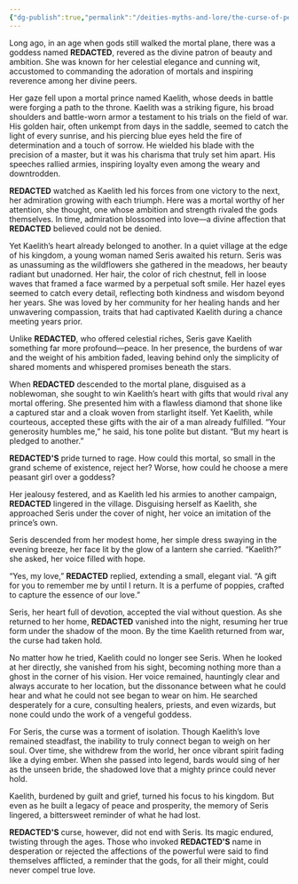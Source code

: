 ```yaml
---
{"dg-publish":true,"permalink":"/deities-myths-and-lore/the-curse-of-perception/"}
---
```


Long ago, in an age when gods still walked the mortal plane, there was a goddess named **REDACTED**, revered as the divine patron of beauty and ambition. She was known for her celestial elegance and cunning wit, accustomed to commanding the adoration of mortals and inspiring reverence among her divine peers.

Her gaze fell upon a mortal prince named Kaelith, whose deeds in battle were forging a path to the throne. Kaelith was a striking figure, his broad shoulders and battle-worn armor a testament to his trials on the field of war. His golden hair, often unkempt from days in the saddle, seemed to catch the light of every sunrise, and his piercing blue eyes held the fire of determination and a touch of sorrow. He wielded his blade with the precision of a master, but it was his charisma that truly set him apart. His speeches rallied armies, inspiring loyalty even among the weary and downtrodden.

**REDACTED** watched as Kaelith led his forces from one victory to the next, her admiration growing with each triumph. Here was a mortal worthy of her attention, she thought, one whose ambition and strength rivaled the gods themselves. In time, admiration blossomed into love—a divine affection that **REDACTED**  believed could not be denied.

Yet Kaelith’s heart already belonged to another. In a quiet village at the edge of his kingdom, a young woman named Seris awaited his return. Seris was as unassuming as the wildflowers she gathered in the meadows, her beauty radiant but unadorned. Her hair, the color of rich chestnut, fell in loose waves that framed a face warmed by a perpetual soft smile. Her hazel eyes seemed to catch every detail, reflecting both kindness and wisdom beyond her years. She was loved by her community for her healing hands and her unwavering compassion, traits that had captivated Kaelith during a chance meeting years prior.

Unlike **REDACTED**, who offered celestial riches, Seris gave Kaelith something far more profound—peace. In her presence, the burdens of war and the weight of his ambition faded, leaving behind only the simplicity of shared moments and whispered promises beneath the stars.

When **REDACTED** descended to the mortal plane, disguised as a noblewoman, she sought to win Kaelith’s heart with gifts that would rival any mortal offering. She presented him with a flawless diamond that shone like a captured star and a cloak woven from starlight itself. Yet Kaelith, while courteous, accepted these gifts with the air of a man already fulfilled. “Your generosity humbles me,” he said, his tone polite but distant. “But my heart is pledged to another.”

**REDACTED'S** pride turned to rage. How could this mortal, so small in the grand scheme of existence, reject her? Worse, how could he choose a mere peasant girl over a goddess?

Her jealousy festered, and as Kaelith led his armies to another campaign, **REDACTED** lingered in the village. Disguising herself as Kaelith, she approached Seris under the cover of night, her voice an imitation of the prince’s own.

Seris descended from her modest home, her simple dress swaying in the evening breeze, her face lit by the glow of a lantern she carried. “Kaelith?” she asked, her voice filled with hope.

“Yes, my love,” **REDACTED** replied, extending a small, elegant vial. “A gift for you to remember me by until I return. It is a perfume of poppies, crafted to capture the essence of our love.”

Seris, her heart full of devotion, accepted the vial without question. As she returned to her home, **REDACTED** vanished into the night, resuming her true form under the shadow of the moon. By the time Kaelith returned from war, the curse had taken hold.

No matter how he tried, Kaelith could no longer see Seris. When he looked at her directly, she vanished from his sight, becoming nothing more than a ghost in the corner of his vision. Her voice remained, hauntingly clear and always accurate to her location, but the dissonance between what he could hear and what he could not see began to wear on him. He searched desperately for a cure, consulting healers, priests, and even wizards, but none could undo the work of a vengeful goddess.

For Seris, the curse was a torment of isolation. Though Kaelith’s love remained steadfast, the inability to truly connect began to weigh on her soul. Over time, she withdrew from the world, her once vibrant spirit fading like a dying ember. When she passed into legend, bards would sing of her as the unseen bride, the shadowed love that a mighty prince could never hold.

Kaelith, burdened by guilt and grief, turned his focus to his kingdom. But even as he built a legacy of peace and prosperity, the memory of Seris lingered, a bittersweet reminder of what he had lost.

**REDACTED'S** curse, however, did not end with Seris. Its magic endured, twisting through the ages. Those who invoked **REDACTED'S** name in desperation or rejected the affections of the powerful were said to find themselves afflicted, a reminder that the gods, for all their might, could never compel true love.